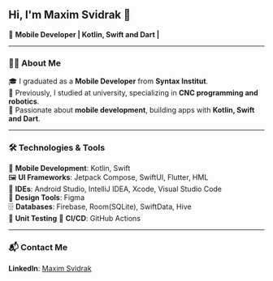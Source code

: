 ## Hi, I'm Maxim Svidrak 👋  

🚀 **Mobile Developer | Kotlin, Swift and Dart |**  

---

### 🧑‍💻 About Me  
🎓 I graduated as a **Mobile Developer** from **Syntax Institut**.  
🤖 Previously, I studied at university, specializing in **CNC programming and robotics**.  
📱 Passionate about **mobile development**, building apps with **Kotlin, Swift and Dart**.  

---

### 🛠️ Technologies & Tools  

📱 **Mobile Development**: Kotlin, Swift  
🖼 **UI Frameworks**: Jetpack Compose, SwiftUI, Flutter, HML  
🔧 **IDEs**: Android Studio, IntelliJ IDEA, Xcode, Visual Studio Code  
🎨 **Design Tools**: Figma  
🗄 **Databases**: Firebase, Room(SQLite), SwiftData, Hive  
🧪 **Unit Testing** 
🚀 **CI/CD**: GitHub Actions

---

### 📬 Contact Me  

 **LinkedIn**: [Maxim Svidrak](https://www.linkedin.com/in/maxim-svidrak-733317300/) 




<!--
**MaximSvid/MaximSvid** is a ✨ _special_ ✨ repository because its `README.md` (this file) appears on your GitHub profile.

Here are some ideas to get you started:

- 🔭 I’m currently working on ...
- 🌱 I’m currently learning ...
- 👯 I’m looking to collaborate on ...
- 🤔 I’m looking for help with ...
- 💬 Ask me about ...
- 📫 How to reach me: ...
- 😄 Pronouns: ...
- ⚡ Fun fact: ...
-->
